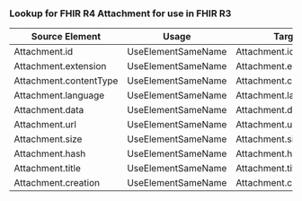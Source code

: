 ### Lookup for FHIR R4 Attachment for use in FHIR R3

| Source Element | Usage | Target |
| -------------- | ----- | ------ |
| Attachment.id | UseElementSameName | Attachment.id |
| Attachment.extension | UseElementSameName | Attachment.extension |
| Attachment.contentType | UseElementSameName | Attachment.contentType |
| Attachment.language | UseElementSameName | Attachment.language |
| Attachment.data | UseElementSameName | Attachment.data |
| Attachment.url | UseElementSameName | Attachment.url |
| Attachment.size | UseElementSameName | Attachment.size |
| Attachment.hash | UseElementSameName | Attachment.hash |
| Attachment.title | UseElementSameName | Attachment.title |
| Attachment.creation | UseElementSameName | Attachment.creation |
